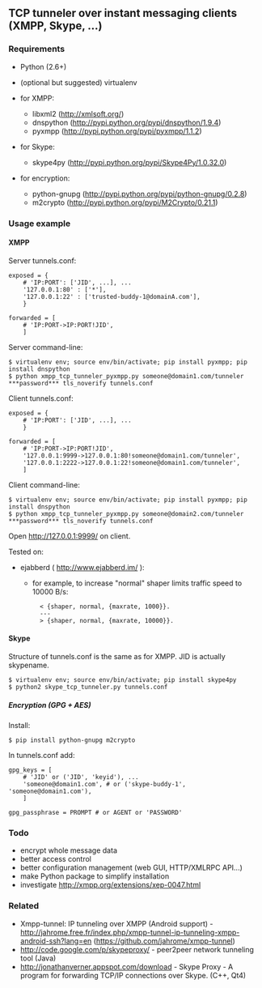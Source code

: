 ## TCP tunneler over instant messaging clients (XMPP, Skype, ...)

### Requirements

- Python (2.6+)
- (optional but suggested) virtualenv

- for XMPP:
    - libxml2 (http://xmlsoft.org/)
    - dnspython (http://pypi.python.org/pypi/dnspython/1.9.4)
    - pyxmpp (http://pypi.python.org/pypi/pyxmpp/1.1.2)

- for Skype:
    - skype4py (http://pypi.python.org/pypi/Skype4Py/1.0.32.0)

- for encryption:
    - python-gnupg (http://pypi.python.org/pypi/python-gnupg/0.2.8)
    - m2crypto (http://pypi.python.org/pypi/M2Crypto/0.21.1)

### Usage example

#### XMPP

Server tunnels.conf:

	exposed = {
        # 'IP:PORT': ['JID', ...], ...
		'127.0.0.1:80' : ['*'],
		'127.0.0.1:22' : ['trusted-buddy-1@domainA.com'],
		}

	forwarded = [
		# 'IP:PORT->IP:PORT!JID',
		]

Server command-line:

	$ virtualenv env; source env/bin/activate; pip install pyxmpp; pip install dnspython
    $ python xmpp_tcp_tunneler_pyxmpp.py someone@domain1.com/tunneler ***password*** tls_noverify tunnels.conf

Client tunnels.conf:

	exposed = {
        # 'IP:PORT': ['JID', ...], ...
		}

	forwarded = [
		# 'IP:PORT->IP:PORT!JID',
		'127.0.0.1:9999->127.0.0.1:80!someone@domain1.com/tunneler',
		'127.0.0.1:2222->127.0.0.1:22!someone@domain1.com/tunneler',
		]

Client command-line:

	$ virtualenv env; source env/bin/activate; pip install pyxmpp; pip install dnspython
	$ python xmpp_tcp_tunneler_pyxmpp.py someone@domain2.com/tunneler ***password*** tls_noverify tunnels.conf

Open http://127.0.0.1:9999/ on client.

Tested on:

- ejabberd ( http://www.ejabberd.im/ ):

	- for example, to increase "normal" shaper limits traffic speed to 10000 B/s:

			< {shaper, normal, {maxrate, 1000}}.
			---
			> {shaper, normal, {maxrate, 10000}}.

#### Skype

Structure of tunnels.conf is the same as for XMPP. JID is actually skypename.

	$ virtualenv env; source env/bin/activate; pip install skype4py
    $ python2 skype_tcp_tunneler.py tunnels.conf

##### Encryption (GPG + AES)

Install:

	$ pip install python-gnupg m2crypto

In tunnels.conf add:

	gpg_keys = [
		# 'JID' or ('JID', 'keyid'), ...
        'someone@domain1.com', # or ('skype-buddy-1', 'someone@domain1.com'),
		]

    gpg_passphrase = PROMPT # or AGENT or 'PASSWORD'

### Todo

- encrypt whole message data
- better access control
- better configuration management (web GUI, HTTP/XMLRPC API...)
- make Python package to simplify installation
- investigate http://xmpp.org/extensions/xep-0047.html

### Related

- Xmpp-tunnel: IP tunneling over XMPP (Android support) - http://jahrome.free.fr/index.php/xmpp-tunnel-ip-tunneling-xmpp-android-ssh?lang=en (https://github.com/jahrome/xmpp-tunnel)
- http://code.google.com/p/skypeproxy/ - peer2peer network tunneling tool (Java)
- http://jonathanverner.appspot.com/download - Skype Proxy - A program for forwarding TCP/IP connections over Skype. (C++, Qt4)
